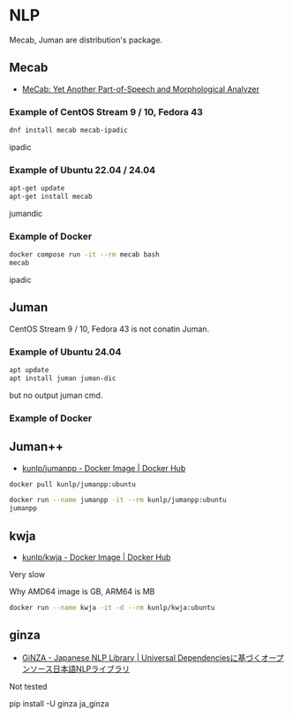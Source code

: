 # NLP

Mecab, Juman are distribution's package.

## Mecab

- [MeCab: Yet Another Part-of-Speech and Morphological Analyzer](https://taku910.github.io/mecab/)

### Example of CentOS Stream 9 / 10, Fedora 43

```bash
dnf install mecab mecab-ipadic
```

ipadic

### Example of Ubuntu 22.04 / 24.04

```bash
apt-get update
apt-get install mecab
```

jumandic

### Example of Docker

```bash
docker compose run -it --rm mecab bash
mecab
```

ipadic

## Juman

CentOS Stream 9 / 10, Fedora 43 is not conatin Juman.

### Example of Ubuntu 24.04

```bash
apt update
apt install juman juman-dic
```

but no output juman cmd.

### Example of Docker

## Juman++

- [kunlp/jumanpp - Docker Image | Docker Hub](https://hub.docker.com/r/kunlp/jumanpp)

```bash
docker pull kunlp/jumanpp:ubuntu

docker run --name jumanpp -it --rm kunlp/jumanpp:ubuntu
jumanpp
```

## kwja

- [kunlp/kwja - Docker Image | Docker Hub](https://hub.docker.com/r/kunlp/kwja)

Very slow

Why AMD64 image is GB, ARM64 is MB

```bash
docker run --name kwja -it -d --rm kunlp/kwja:ubuntu
```

## ginza

- [GiNZA - Japanese NLP Library | Universal Dependenciesに基づくオープンソース日本語NLPライブラリ](https://megagonlabs.github.io/ginza/)

Not tested

 pip install -U ginza ja_ginza

















